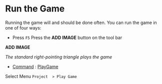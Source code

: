 # Run the Game

Running the game will and should be done often. You can run the game in one of four ways:
* Press `F5`
 Press the **ADD IMAGE** button on the tool bar


**ADD IMAGE**

*The standard right-pointing triangle plays the game*

- [ Command](https://plasmaengine.github.io/PlasmaDocs/Manual/editor/editorcommands/commands.markdown) : [ PlayGame](https://github.com/PlasmaEngine/PlasmaDocs/tree/master/docs/C%2B%2B/code_reference/command_reference.markdown#playgame)

 Select Menu `Project  > Play Game`
 

 